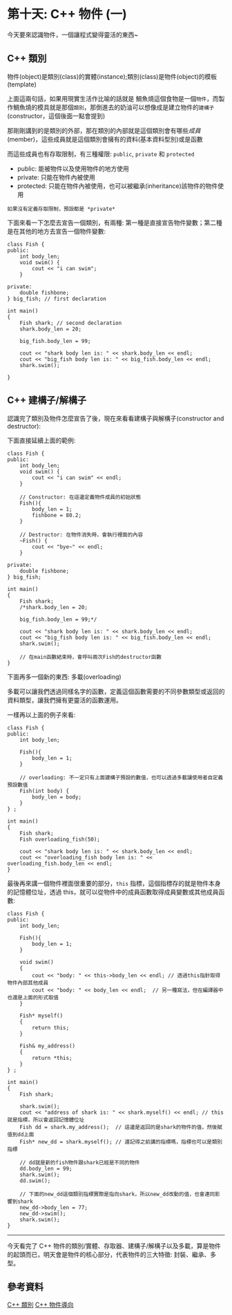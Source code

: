 # 第十天: C++ 物件 (一)

今天要來認識物件，一個讓程式變得靈活的東西~

## C++ 類別

物件(object)是類別(class)的實體(instance);類別(class)是物件(object)的模板(template)

上面這兩句話，如果用現實生活作比喻的話就是 鯛魚燒這個食物是一個`物件`，而製作鯛魚燒的模具就是那個`類別`，那倒進去的奶油可以想像成是建立物件的`建構子`(constructor，這個後面一點會提到)

那剛剛講到的是類別的外部，那在類別的內部就是這個類別會有哪些*成員*(member)，這些成員就是這個類別會擁有的資料(基本資料型別)或是函數

而這些成員也有存取限制，有三種權限: `public`, `private` 和 `protected`

- public: 能被物件以及使用物件的地方使用
- private: 只能在物件內被使用
- protected: 只能在物件內被使用，也可以被繼承(inheritance)該物件的物件使用

`如果沒有定義存取限制，預設都是 *private*`

下面來看一下怎麼去宣告一個類別，有兩種: 第一種是直接宣告物件變數；第二種是在其他的地方去宣告一個物件變數:

```
class Fish {
public:
	int body_len;
	void swim() {
		cout << "i can swim";
	}

private:
	double fishbone;
} big_fish; // first declaration

int main()
{
	Fish shark; // second declaration
	shark.body_len = 20;

    big_fish.body_len = 99;

	cout << "shark body len is: " << shark.body_len << endl;
    cout << "big_fish body len is: " << big_fish.body_len << endl;
	shark.swim();

}
```

## C++ 建構子/解構子

認識完了類別及物件怎麼宣告了後，現在來看看建構子與解構子(constructor and destructor):

下面直接延續上面的範例:

```
class Fish {
public:
	int body_len;
	void swim() {
		cout << "i can swim" << endl;
	}

    // Constructor: 在這邊定義物件成員的初始狀態
	Fish(){
		body_len = 1;
		fishbone = 80.2;
	}

    // Destructor: 在物件消失時，會執行裡面的內容
	~Fish() {
		cout << "bye~" << endl;
	}

private:
	double fishbone;
} big_fish;

int main()
{
	Fish shark;
	/*shark.body_len = 20;

	big_fish.body_len = 99;*/

	cout << "shark body len is: " << shark.body_len << endl;
	cout << "big_fish body len is: " << big_fish.body_len << endl;
	shark.swim();

    // 在main函數結束時，會呼叫兩次Fish的destructor函數
}
```

下面再多一個新的東西: 多載(overloading)

多載可以讓我們透過同樣名字的函數，定義這個函數需要的不同參數類型或返回的資料類型，讓我們擁有更靈活的函數運用。

一樣再以上面的例子來看:

```
class Fish {
public:
	int body_len;

	Fish(){
		body_len = 1;
	}

    // overloading: 不一定只有上面建構子預設的數值，也可以透過多載讓使用者自定義預設數值
	Fish(int body) {
		body_len = body;
	}
} ;

int main()
{
	Fish shark;
	Fish overloading_fish(50);

	cout << "shark body len is: " << shark.body_len << endl;
	cout << "overloading_fish body len is: " << overloading_fish.body_len << endl;
}
```

最後再來講一個物件裡面很重要的部分，`this` 指標，這個指標存的就是物件本身的記憶體位址，透過 this，就可以從物件中的成員函數取得成員變數或其他成員函數:

```
class Fish {
public:
	int body_len;

	Fish(){
		body_len = 1;
	}

	void swim()
	{
		cout << "body: " << this->body_len << endl; // 透過this指針取得物件內部其他成員
		cout << "body: " << body_len << endl;  // 另一種寫法，但在編譯器中也還是上面的形式取值
	}

	Fish* myself()
	{
		return this;
	}

	Fish& my_address()
	{
		return *this;
	}
} ;

int main()
{
	Fish shark;

	shark.swim();
	cout << "address of shark is: " << shark.myself() << endl; // this 就是指標，所以會返回記憶體位址
	Fish dd = shark.my_address();  // 這邊是返回的是shark的物件的值，然後賦值到dd上面
	Fish* new_dd = shark.myself(); // 還記得之前講的指標嗎，指標也可以是類別指標

    // dd就是新的fish物件跟shark已經是不同的物件
	dd.body_len = 99;
	shark.swim();
	dd.swim();

    // 下面的new_dd這個類別指標實際是指向shark，所以new_dd改動的值，也會連同影響到shark
	new_dd->body_len = 77;
	new_dd->swim();
	shark.swim();
}
```

---

今天看完了 C++ 物件的類別/實體、存取器、建構子/解構子以及多載，算是物件的起頭而已，明天會是物件的核心部分，代表物件的三大特徵: 封裝、繼承、多型。

## 參考資料

[C++ 類別](http://kaiching.org/pydoing/cpp/cpp-class.html)
[C++ 物件導向](http://disp.ee.ntu.edu.tw/class/C++%E7%89%A9%E4%BB%B6%E5%B0%8E%E5%90%91%E5%8F%8A%E5%A2%9E%E9%80%B2%E6%95%88%E7%8E%87%E7%A8%8B%E5%BC%8F%E6%8A%80%E5%B7%A7)
